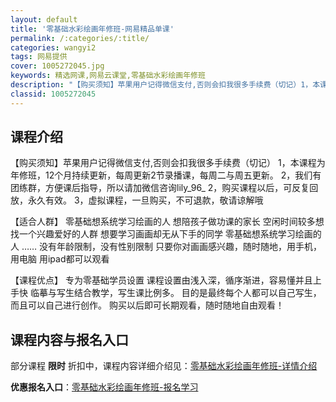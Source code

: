 ```yaml
---
layout: default
title: '零基础水彩绘画年修班-网易精品单课'
permalink: /:categories/:title/
categories: wangyi2
tags: 网易提供
cover: 1005272045.jpg
keywords: 精选网课,网易云课堂,零基础水彩绘画年修班
description: "【购买须知】苹果用户记得微信支付,否则会扣我很多手续费（切记）1，本课程为年修班，12个月持续更新，每周更新2节录播课，每周二与周五更新。2，我们有团练群，方便课后指导，所以请加微信咨询li"
classid: 1005272045
---
```


## 课程介绍

【购买须知】苹果用户记得微信支付,否则会扣我很多手续费（切记）
1，本课程为年修班，12个月持续更新，每周更新2节录播课，每周二与周五更新。
2，我们有团练群，方便课后指导，所以请加微信咨询lily_96_
2，购买课程以后，可反复回放，永久有效。
3，虚拟课程，一旦购买，不可退款，敬请谅解哦


【适合人群】
零基础想系统学习绘画的人
想陪孩子做功课的家长
空闲时间较多想找一个兴趣爱好的人群
想要学习画画却无从下手的同学
零基础想系统学习绘画的人
……
没有年龄限制，没有性别限制
只要你对画画感兴趣，随时随地，用手机，用电脑
用ipad都可以观看

【课程优点】
专为零基础学员设置
课程设置由浅入深，循序渐进，容易懂并且上手快
临摹与写生结合教学，写生课比例多。
目的是最终每个人都可以自己写生，而且可以自己进行创作。
购买以后即可长期观看，随时随地自由观看！

## 课程内容与报名入口

部分课程 **限时** 折扣中，课程内容详细介绍见：[零基础水彩绘画年修班-详情介绍](https://study.163.com/course/introduction/1005272045.htm?share=1&shareId=1025206652&utm_campaign=share&utm_medium=iphoneShare&utm_source=&utm_u=1025206652)

**优惠报名入口**：[零基础水彩绘画年修班-报名学习](https://study.163.com/course/introduction/1005272045.htm?share=1&shareId=1025206652&utm_campaign=share&utm_medium=iphoneShare&utm_source=&utm_u=1025206652)

